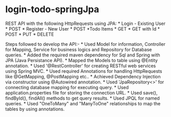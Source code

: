 # login-todo-springJpa
 
REST API with the following HttpRequests using JPA:
    * Login - Existing User
        * POST
    * Register - New User
        * POST
     *Todo Items
        * GET
        * GET with Id
        * POST
        * PUT
        * DELETE

Steps followed to develop the API:-
    * Used Model for information, Controller for Mapping, Service for business logics and Repository for Database queries.
    * Added the required maven dependency for Sql and Spring with JPA (Java Persistance API).
    * Mapped the Models to table using @Entity annotation.
    * Used '@RestController' for creating RESTful web services using Spring MVC.
    * Used required Annotations for handling HttpRequests like @GetMapping, @PostMapping etc..
    * Achieved Dependency Injection via constructor using @Autowired annotation.
    * Used 'JpaRepository<>' for connecting database mapping for executing query.
    * Used application.properties file for storing the connection URL.
    * Used save(), findById(), findAll() methods to get query results.
    * Used JPQL for named queries.
    * Used "OneToMany" and "ManyToOne" relationships to map the tables by using annotations.

